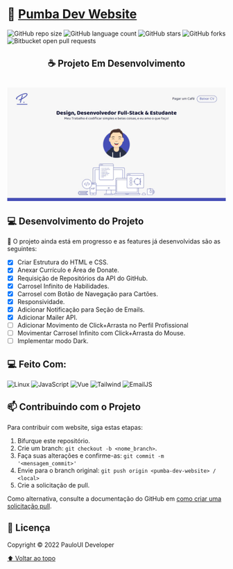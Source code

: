 # 🚀 [Pumba Dev Website]()

![GitHub repo size](https://img.shields.io/github/repo-size/pumba-dev/pumba-dev-website?style=for-the-badge)
![GitHub language count](https://img.shields.io/github/languages/count/pumba-dev/pumba-dev-website?style=for-the-badge)
![GitHub stars](https://img.shields.io/github/stars/pumba-dev/pumba-dev-website?style=for-the-badge)
![GitHub forks](https://img.shields.io/github/forks/pumba-dev/pumba-dev-website?style=for-the-badge)
![Bitbucket open pull requests](https://img.shields.io/github/issues-pr/pumba-dev/pumba-dev-website?style=for-the-badge)

<h2 align="center">☕ Projeto Em Desenvolvimento</h2>

<br />

<img src="landing-page-prototype.png" alt="Página Inicial da Aplicação Web" />



<br />

## 💻 Desenvolvimento do Projeto

🚧 O projeto ainda está em progresso e as features já desenvolvidas são as seguintes:

- [x] Criar Estrutura do HTML e CSS.
- [x] Anexar Currículo e Área de Donate.
- [x] Requisição de Repositórios da API do GitHub.
- [x] Carrosel Infinito de Habilidades.
- [x] Carrosel com Botão de Navegação para Cartões.
- [x] Responsividade.
- [x] Adicionar Notificação para Seção de Emails.
- [x] Adicionar Mailer API.
- [ ] Adicionar Movimento de Click+Arrasta no Perfil Profissional
- [ ] Movimentar Carrosel Infinito com Click+Arrasta do Mouse.
- [ ] Implementar modo Dark.

## 💻 Feito Com:
![Linux](https://img.shields.io/badge/Linux-E34F26?style=for-the-badge&logo=linux&logoColor=black)
![JavaScript](https://img.shields.io/badge/JavaScript-F7DF1E?style=for-the-badge&logo=javascript&logoColor=black)
![Vue](https://img.shields.io/badge/Vue.js-35495E?style=for-the-badge&logo=vue.js&logoColor=4FC08D)
![Tailwind](https://img.shields.io/badge/Tailwind_CSS-38B2AC?style=for-the-badge&logo=tailwind-css&logoColor=white)
![EmailJS](https://img.shields.io/badge/-EmailJS-orange?style=for-the-badge&logo=gmail&logoColor=white)

## 📫 Contribuindo com o Projeto
<!---Se o seu README for longo ou se você tiver algum processo ou etapas específicas que deseja que os contribuidores sigam, considere a criação de um arquivo CONTRIBUTING.md separado--->
Para contribuir com website, siga estas etapas:

1. Bifurque este repositório.
2. Crie um branch: `git checkout -b <nome_branch>`.
3. Faça suas alterações e confirme-as: `git commit -m '<mensagem_commit>'`
4. Envie para o branch original: `git push origin <pumba-dev-website> / <local>`
5. Crie a solicitação de pull.

Como alternativa, consulte a documentação do GitHub em [como criar uma solicitação pull](https://help.github.com/en/github/collaborating-with-issues-and-pull-requests/creating-a-pull-request).








## 📝 Licença

Copyright © 2022 PauloUI Developer

[⬆ Voltar ao topo](#pumba-dev-website)<br>
